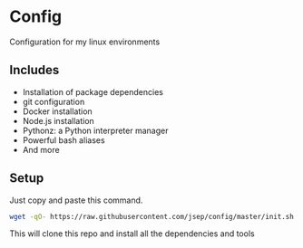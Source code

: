 Config
==========

Configuration for my linux environments

## Includes
 - Installation of package dependencies
 - git configuration
 - Docker installation
 - Node.js installation
 - Pythonz: a Python interpreter manager
 - Powerful bash aliases
 - And more
 
## Setup

Just copy and paste this command.
```bash
wget -qO- https://raw.githubusercontent.com/jsep/config/master/init.sh | bash
```
This will clone this repo and install all the dependencies and tools
